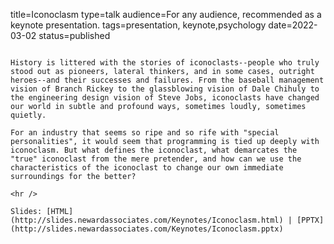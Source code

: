 title=Iconoclasm
type=talk
audience=For any audience, recommended as a keynote presentation.
tags=presentation, keynote,psychology
date=2022-03-02
status=published
~~~~~~

History is littered with the stories of iconoclasts--people who truly stood out as pioneers, lateral thinkers, and in some cases, outright heroes--and their successes and failures. From the baseball management vision of Branch Rickey to the glassblowing vision of Dale Chihuly to the engineering design vision of Steve Jobs, iconoclasts have changed our world in subtle and profound ways, sometimes loudly, sometimes quietly.

For an industry that seems so ripe and so rife with "special personalities", it would seem that programming is tied up deeply with iconoclasm. But what defines the iconoclast, what demarcates the "true" iconoclast from the mere pretender, and how can we use the characteristics of the iconoclast to change our own immediate surroundings for the better?
    
<hr />

Slides: [HTML](http://slides.newardassociates.com/Keynotes/Iconoclasm.html) | [PPTX](http://slides.newardassociates.com/Keynotes/Iconoclasm.pptx)
